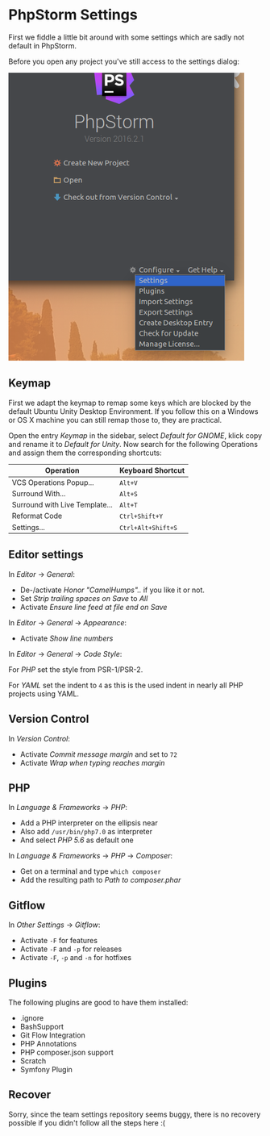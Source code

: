 PhpStorm Settings
=================

First we fiddle a little bit around with some settings which are sadly not
default in PhpStorm.

Before you open any project you've still access to the settings dialog:

![open settings](images/01-open-settings.png)


Keymap
------

First we adapt the keymap to remap some keys which are blocked by the default
Ubuntu Unity Desktop Environment. If you follow this on a Windows or OS X
machine you can still remap those to, they are practical.

Open the entry *Keymap* in the sidebar, select *Default for GNOME*, klick copy
and rename it to *Default for Unity*. Now search for the following Operations
and assign them the corresponding shortcuts:

| Operation | Keyboard Shortcut |
| --- | --- |
| VCS Operations Popup... | `Alt+V` |
| Surround With... | `Alt+S` |
| Surround with Live Template... | `Alt+T` |
| Reformat Code | `Ctrl+Shift+Y` | 
| Settings... | `Ctrl+Alt+Shift+S` |


Editor settings
---------------

In *Editor* → *General*:

- De-/activate *Honor "CamelHumps"..* if you like it or not.
- Set *Strip trailing spaces on Save* to *All*
- Activate *Ensure line feed at file end on Save*

In *Editor* → *General* → *Appearance*:

- Activate *Show line numbers*
 
In *Editor* → *General* → *Code Style*:

For *PHP* set the style from PSR-1/PSR-2.

For *YAML* set the indent to `4` as this is the used indent in nearly all PHP
projects using YAML.


Version Control
---------------

In *Version Control*:

- Activate *Commit message margin* and set to `72`
- Activate *Wrap when typing reaches margin*


PHP
---

In *Language & Frameworks* → *PHP*:

- Add a PHP interpreter on the ellipsis near *<no interpreter>*
- Also add `/usr/bin/php7.0` as interpreter
- And select *PHP 5.6* as default one

In *Language & Frameworks* → *PHP* → *Composer*:

- Get on a terminal and type `which composer`
- Add the resulting path to *Path to composer.phar*


Gitflow
-------

In *Other Settings* → *Gitflow*:

- Activate `-F` for features
- Activate `-F` and `-p` for releases 
- Activate `-F`, `-p` and `-n` for hotfixes


Plugins
-------

The following plugins are good to have them installed:

- .ignore
- BashSupport
- Git Flow Integration
- PHP Annotations
- PHP composer.json support
- Scratch
- Symfony Plugin


Recover
-------

Sorry, since the team settings repository seems buggy, there is no recovery
possible if you didn't follow all the steps here :(
